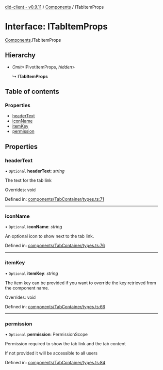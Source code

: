 [did-client - v0.9.11](../README.md) / [Components](../modules/components.md) / ITabItemProps

# Interface: ITabItemProps

[Components](../modules/components.md).ITabItemProps

## Hierarchy

* *Omit*<IPivotItemProps, *hidden*\>

  ↳ **ITabItemProps**

## Table of contents

### Properties

- [headerText](components.itabitemprops.md#headertext)
- [iconName](components.itabitemprops.md#iconname)
- [itemKey](components.itabitemprops.md#itemkey)
- [permission](components.itabitemprops.md#permission)

## Properties

### headerText

• `Optional` **headerText**: *string*

The text for the tab link

Overrides: void

Defined in: [components/TabContainer/types.ts:71](https://github.com/Puzzlepart/did/blob/dev/client/components/TabContainer/types.ts#L71)

___

### iconName

• `Optional` **iconName**: *string*

An optional icon to show next to the tab link.

Defined in: [components/TabContainer/types.ts:76](https://github.com/Puzzlepart/did/blob/dev/client/components/TabContainer/types.ts#L76)

___

### itemKey

• `Optional` **itemKey**: *string*

The item key can be provided if you want to
override the key retrieved from the component
name.

Overrides: void

Defined in: [components/TabContainer/types.ts:66](https://github.com/Puzzlepart/did/blob/dev/client/components/TabContainer/types.ts#L66)

___

### permission

• `Optional` **permission**: PermissionScope

Permission required to show the tab link and the tab
content

If not provided it will be accessible to all users

Defined in: [components/TabContainer/types.ts:84](https://github.com/Puzzlepart/did/blob/dev/client/components/TabContainer/types.ts#L84)
